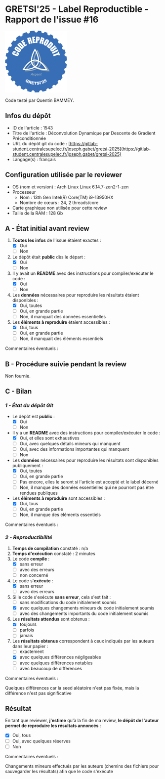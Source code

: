 # GRETSI'25 - Label Reproductible - Rapport de l'issue #16

![](../../img/label_argent.png)

Code testé par Quentin BAMMEY.

## Infos du dépôt

* ID de l'article : 1543
* Titre de l'article : Déconvolution Dynamique par Descente de Gradient Préconditionnée
* URL du dépôt git du code : [https://gitlab-student.centralesupelec.fr/joseph.gabet/gretsi-2025](https://gitlab-student.centralesupelec.fr/joseph.gabet/gretsi-2025)
* Langage(s) : français

## Configuration utilisée par le reviewer

* OS (nom et version) : Arch Linux Linux 6.14.7-zen2-1-zen
* Processeur
  * Nom : 13th Gen Intel(R) Core(TM) i9-13950HX
  * Nombre de cœurs : 24, 2 threads/core
* Carte graphique non utilisée pour cette review
* Taille de la RAM : 128 Gb

## A - État initial avant review

1. **Toutes les infos** de l'issue étaient exactes :
   * [X] Oui
   * [ ] Non
2. Le dépôt était **public** dès le départ :
   * [X] Oui
   * [ ] Non
3. Il y avait un **README** avec des instructions pour compiler/exécuter le code :
   * [X] Oui
   * [ ] Non
4. Les **données** nécessaires pour reproduire les résultats étaient disponibles :
   * [X] Oui, toutes
   * [ ] Oui, en grande partie
   * [ ] Non, il manquait des données essentielles
5. Les **éléments à reproduire** étaient accessibles :
   * [X] Oui, tous
   * [ ] Oui, en grande partie
   * [ ] Non, il manquait des éléments essentiels

Commentaires éventuels :

## B - Procédure suivie pendant la review

Non fournie.

## C - Bilan

### _1 - État du dépôt Git_

* Le dépôt est **public** :
  * [X] Oui
  * [ ] Non
* Il y a un **README** avec des instructions pour compiler/exécuter le code :
  * [X] Oui, et elles sont exhaustives
  * [ ] Oui, avec quelques détails mineurs qui manquent
  * [ ] Oui, avec des informations importantes qui manquent
  * [ ] Non
* Les **données** nécessaires pour reproduire les résultats sont disponibles publiquement :
  * [X] Oui, toutes
  * [ ] Oui, en grande partie
  * [ ] Pas encore, elles le seront si l'article est accepté et le label décerné
  * [ ] Non, il manque des données essentielles qui ne pourront pas être rendues publiques
* Les **éléments à reproduire** sont accessibles :
  * [X] Oui, tous
  * [ ] Oui, en grande partie
  * [ ] Non, il manque des éléments essentiels

Commentaires éventuels :

### _2 - Reproductibilité_

1. **Temps de compilation** constaté : n/a
2. **Temps d'exécution** constaté : 2 minutes
3. Le code **compile** :
   * [X] sans erreur
   * [ ] avec des erreurs
   * [ ] non concerné
4. Le code s'**exécute** :
   * [X] sans erreur
   * [ ] avec des erreurs
5. Si le code s'exécute **sans erreur**, cela s'est fait :
   * [ ] sans modifications du code initialement soumis
   * [X] avec quelques changements mineurs du code initialement soumis
   * [ ] avec des changements importants du code initialement soumis
6. Les **résultats attendus** sont obtenus :
   * [X] toujours
   * [ ] parfois
   * [ ] jamais
7. Les **résultats obtenus** correspondent à ceux indiqués par les auteurs dans leur papier :
   * [ ] exactement
   * [X] avec quelques différences négligeables
   * [ ] avec quelques différences notables
   * [ ] avec beaucoup de différences

Commentaires éventuels :

Quelques différences car la seed aléatoire n'est pas fixée, mais la différence n'est pas significative

## Résultat

En tant que reviewer, **j'estime** qu'à la fin de ma review, **le dépôt de l'auteur permet de reproduire les résultats annoncés** :

* [X] Oui, tous
* [ ] Oui, avec quelques réserves
* [ ] Non

Commentaires éventuels :

Changements mineurs effectués par les auteurs (chemins des fichiers pour sauvegarder les résultats) afin que le code s'exécute
